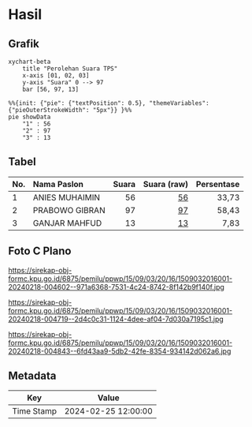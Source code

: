 # Hasil

## Grafik

```mermaid
xychart-beta
    title "Perolehan Suara TPS"
    x-axis [01, 02, 03]
    y-axis "Suara" 0 --> 97
    bar [56, 97, 13]
```

```mermaid
%%{init: {"pie": {"textPosition": 0.5}, "themeVariables": {"pieOuterStrokeWidth": "5px"}} }%%
pie showData
    "1" : 56
    "2" : 97
    "3" : 13
```

## Tabel

| No. | Nama Paslon    | Suara | Suara (raw) | Persentase |
|:--- |:-------------- | -----:| -----------:| ----------:|
| 1   | ANIES MUHAIMIN | 56    | [56][p-1]   | 33,73      |
| 2   | PRABOWO GIBRAN | 97    | [97][p-2]   | 58,43      |
| 3   | GANJAR MAHFUD  | 13    | [13][p-3]   | 7,83       |


[p-1]: https://github.com/gigit-pemilu/pemilu-2024-15-jambi/blob/main/pilpres/hitung-suara/sub/15-jambi/sub/09-tebo/sub/03-tebo-ulu/sub/2016-pulau-jelmu/sub/001-tps/sub/paslon-1.txt
[p-2]: https://github.com/gigit-pemilu/pemilu-2024-15-jambi/blob/main/pilpres/hitung-suara/sub/15-jambi/sub/09-tebo/sub/03-tebo-ulu/sub/2016-pulau-jelmu/sub/001-tps/sub/paslon-2.txt
[p-3]: https://github.com/gigit-pemilu/pemilu-2024-15-jambi/blob/main/pilpres/hitung-suara/sub/15-jambi/sub/09-tebo/sub/03-tebo-ulu/sub/2016-pulau-jelmu/sub/001-tps/sub/paslon-3.txt

## Foto C Plano

https://sirekap-obj-formc.kpu.go.id/6875/pemilu/ppwp/15/09/03/20/16/1509032016001-20240218-004602--971a6368-7531-4c24-8742-8f142b9f140f.jpg

https://sirekap-obj-formc.kpu.go.id/6875/pemilu/ppwp/15/09/03/20/16/1509032016001-20240218-004719--2d4c0c31-1124-4dee-af04-7d030a7195c1.jpg

https://sirekap-obj-formc.kpu.go.id/6875/pemilu/ppwp/15/09/03/20/16/1509032016001-20240218-004843--6fd43aa9-5db2-42fe-8354-934142d062a6.jpg


## Metadata

| Key        | Value               |
| ---------- | ------------------- |
| Time Stamp | 2024-02-25 12:00:00 |



